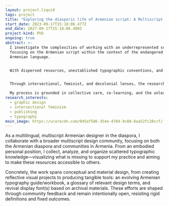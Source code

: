 ```yaml
---
layout: project.liquid
tags: project
title: "Exploring the diasporic life of Armenian script: A Multiscript Laboratory"
start_date: 2023-09-17T15:18:06.477Z
end_date: 2027-09-17T15:18:06.489Z
project-kind: PhD
ongoing: true
abstract: >-
  I investigate the complexities of working with an underrepresented script,
  focusing on the Armenian script within the context of the endangered Western
  Armenian language.


  With dispersed resources, unestablished typographic conventions, and limited presence in the design field, the work navigates multiple tensions: acting with urgency while resisting capitalist and colonial frameworks; preserving the script’s integrity amid evolving technologies; and questioning whether to follow, reject, or reimagine existing design pedagogies and canons.


  Through intersectional, feminist, and decolonial lenses, the research seeks collaborative, participatory and creative approaches to disrupt dominant practices and reimagine both the language and the practice of design. It challenges the dominant design thinking and methodologies shaped by the Global North, where the Latin script is treated as the default and its principles assumed to be universally applicable.

  My process is grounded in collective care, co-learning, and the unlearning of Western design thinking. It aims to enable and create critical space for decentralized design discourse, centered on amplifying underrepresented scripts and voices in both local and global contexts.
research_interests:
  - graphic design
  - intersectional feminism
  - publishing
  - typography
main_image: https://ucarecdn.com/045af586-354e-4784-9c80-8aa52fc28ccf/
---
```

As a multilingual, multiscript Armenian designer in the diaspora, I collaborate with a broader multiscript design community, focusing on both the Armenian diaspora and communities in Armenia. From an embodied personal position, I collect, analyze, and organize scattered typographic knowledge—visualizing what is missing to support my practice and aiming to make these resources accessible to others.

Concretely, the work spans conceptual and material design, from creating reflective visual projects to producing tangible tools: an evolving Armenian typography guide/workbook, a glossary of relevant design terms, and revival display font(s) based on archival materials. These efforts are shaped through community feedback and remain intentionally open, resisting rigid definitions and fixed outcomes.